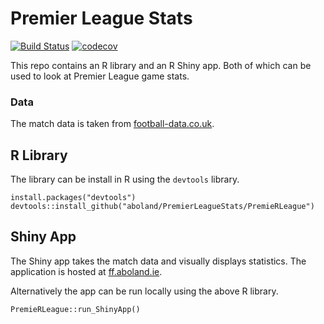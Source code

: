 Premier League Stats
================

<!-- README.md is generated from README.Rmd. Please edit that file -->

[![Build
Status](https://travis-ci.org/aboland/PremierLeagueStats.svg?branch=master)](https://travis-ci.org/aboland/PremierLeagueStats)
[![codecov](https://codecov.io/gh/aboland/PremierLeagueStats/branch/master/graph/badge.svg)](https://codecov.io/gh/aboland/PremierLeagueStats)

This repo contains an R library and an R Shiny app. Both of which can be
used to look at Premier League game stats.

### Data

The match data is taken from
[football-data.co.uk](http://www.football-data.co.uk).

## R Library

The library can be install in R using the `devtools` library.

    install.packages("devtools")
    devtools::install_github("aboland/PremierLeagueStats/PremieRLeague")

## Shiny App

The Shiny app takes the match data and visually displays statistics. The
application is hosted at [ff.aboland.ie](http://ff.aboland.ie/).

Alternatively the app can be run locally using the above R library.

    PremieRLeague::run_ShinyApp()
